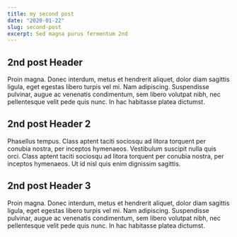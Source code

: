 ```yaml
---
title: my second post
date: "2020-01-22"
slug: second-post
excerpt: Sed magna purus fermentum 2nd
---
```


## 2nd post Header

Proin magna. Donec interdum, metus et hendrerit aliquet, dolor diam sagittis ligula, eget egestas libero turpis vel mi. Nam adipiscing. Suspendisse pulvinar, augue ac venenatis condimentum, sem libero volutpat nibh, nec pellentesque velit pede quis nunc. In hac habitasse platea dictumst.

## 2nd post Header 2

Phasellus tempus. Class aptent taciti sociosqu ad litora torquent per conubia nostra, per inceptos hymenaeos. Vestibulum suscipit nulla quis orci. Class aptent taciti sociosqu ad litora torquent per conubia nostra, per inceptos hymenaeos. Ut id nisl quis enim dignissim sagittis.

## 2nd post Header 3

Proin magna. Donec interdum, metus et hendrerit aliquet, dolor diam sagittis ligula, eget egestas libero turpis vel mi. Nam adipiscing. Suspendisse pulvinar, augue ac venenatis condimentum, sem libero volutpat nibh, nec pellentesque velit pede quis nunc. In hac habitasse platea dictumst.
